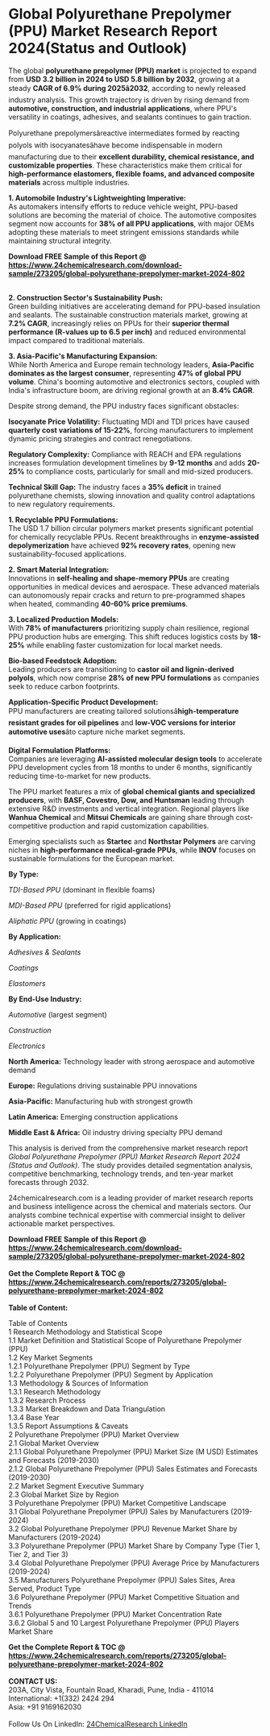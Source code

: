 <h1>Global Polyurethane Prepolymer (PPU) Market Research Report 2024(Status and Outlook)</h1><p>The global <strong>polyurethane prepolymer (PPU) market</strong> is projected to expand from <strong>USD 3.2 billion in 2024 to USD 5.8 billion by 2032</strong>, growing at a steady <strong>CAGR of 6.9% during 2025â2032</strong>, according to newly released industry analysis. This growth trajectory is driven by rising demand from <strong>automotive, construction, and industrial applications</strong>, where PPU's versatility in coatings, adhesives, and sealants continues to gain traction.</p><p>Polyurethane prepolymersâreactive intermediates formed by reacting polyols with isocyanatesâhave become indispensable in modern manufacturing due to their <strong>excellent durability, chemical resistance, and customizable properties</strong>. These characteristics make them critical for <strong>high-performance elastomers, flexible foams, and advanced composite materials</strong> across multiple industries.</p><p><strong>1. Automobile Industry's Lightweighting Imperative:</strong><br>
As automakers intensify efforts to reduce vehicle weight, PPU-based solutions are becoming the material of choice. The automotive composites segment now accounts for <strong>38% of all PPU applications</strong>, with major OEMs adopting these materials to meet stringent emissions standards while maintaining structural integrity.</p><div><b>Download FREE Sample of this Report @ 
            <a href="https://www.24chemicalresearch.com/download-sample/273205/global-polyurethane-prepolymer-market-2024-802">
            https://www.24chemicalresearch.com/download-sample/273205/global-polyurethane-prepolymer-market-2024-802</a></b></div><br><p><strong>2. Construction Sector's Sustainability Push:</strong><br>
Green building initiatives are accelerating demand for PPU-based insulation and sealants. The sustainable construction materials market, growing at <strong>7.2% CAGR</strong>, increasingly relies on PPUs for their <strong>superior thermal performance (R-values up to 6.5 per inch)</strong> and reduced environmental impact compared to traditional materials.</p><p><strong>3. Asia-Pacific's Manufacturing Expansion:</strong><br>
While North America and Europe remain technology leaders, <strong>Asia-Pacific dominates as the largest consumer</strong>, representing <strong>47% of global PPU volume</strong>. China's booming automotive and electronics sectors, coupled with India's infrastructure boom, are driving regional growth at an <strong>8.4% CAGR</strong>.</p><p>Despite strong demand, the PPU industry faces significant obstacles:</p><p><strong>Isocyanate Price Volatility:</strong> Fluctuating MDI and TDI prices have caused <strong>quarterly cost variations of 15-22%</strong>, forcing manufacturers to implement dynamic pricing strategies and contract renegotiations.</p><p><strong>Regulatory Complexity:</strong> Compliance with REACH and EPA regulations increases formulation development timelines by <strong>9-12 months</strong> and adds <strong>20-25%</strong> to compliance costs, particularly for small and mid-sized producers.</p><p><strong>Technical Skill Gap:</strong> The industry faces a <strong>35% deficit</strong> in trained polyurethane chemists, slowing innovation and quality control adaptations to new regulatory requirements.</p><p><strong>1. Recyclable PPU Formulations:</strong><br>
The USD 1.7 billion circular polymers market presents significant potential for chemically recyclable PPUs. Recent breakthroughs in <strong>enzyme-assisted depolymerization</strong> have achieved <strong>92% recovery rates</strong>, opening new sustainability-focused applications.</p><p><strong>2. Smart Material Integration:</strong><br>
Innovations in <strong>self-healing and shape-memory PPUs</strong> are creating opportunities in medical devices and aerospace. These advanced materials can autonomously repair cracks and return to pre-programmed shapes when heated, commanding <strong>40-60% price premiums</strong>.</p><p><strong>3. Localized Production Models:</strong><br>
With <strong>78% of manufacturers</strong> prioritizing supply chain resilience, regional PPU production hubs are emerging. This shift reduces logistics costs by <strong>18-25%</strong> while enabling faster customization for local market needs.</p><p><strong>Bio-based Feedstock Adoption:</strong><br>
	Leading producers are transitioning to <strong>castor oil and lignin-derived polyols</strong>, which now comprise <strong>28% of new PPU formulations</strong> as companies seek to reduce carbon footprints.</p><p><strong>Application-Specific Product Development:</strong><br>
	PPU manufacturers are creating tailored solutionsâ<strong>high-temperature resistant grades for oil pipelines</strong> and <strong>low-VOC versions for interior automotive uses</strong>âto capture niche market segments.</p><p><strong>Digital Formulation Platforms:</strong><br>
	Companies are leveraging <strong>AI-assisted molecular design tools</strong> to accelerate PPU development cycles from 18 months to under 6 months, significantly reducing time-to-market for new products.</p><p>The PPU market features a mix of <strong>global chemical giants and specialized producers</strong>, with <strong>BASF, Covestro, Dow, and Huntsman</strong> leading through extensive R&amp;D investments and vertical integration. Regional players like <strong>Wanhua Chemical</strong> and <strong>Mitsui Chemicals</strong> are gaining share through cost-competitive production and rapid customization capabilities.</p><p>Emerging specialists such as <strong>Startec</strong> and <strong>Northstar Polymers</strong> are carving niches in <strong>high-performance medical-grade PPUs</strong>, while <strong>INOV</strong> focuses on sustainable formulations for the European market.</p><p><strong>By Type:</strong></p><p><em>TDI-Based PPU</em> (dominant in flexible foams)</p><p><em>MDI-Based PPU</em> (preferred for rigid applications)</p><p><em>Aliphatic PPU</em> (growing in coatings)</p><p><strong>By Application:</strong></p><p><em>Adhesives &amp; Sealants</em></p><p><em>Coatings</em></p><p><em>Elastomers</em></p><p><strong>By End-Use Industry:</strong></p><p><em>Automotive</em> (largest segment)</p><p><em>Construction</em></p><p><em>Electronics</em></p><p><strong>North America:</strong> Technology leader with strong aerospace and automotive demand</p><p><strong>Europe:</strong> Regulations driving sustainable PPU innovations</p><p><strong>Asia-Pacific:</strong> Manufacturing hub with strongest growth</p><p><strong>Latin America:</strong> Emerging construction applications</p><p><strong>Middle East &amp; Africa:</strong> Oil industry driving specialty PPU demand</p><p>This analysis is derived from the comprehensive market research report <em>Global Polyurethane Prepolymer (PPU) Market Research Report 2024 (Status and Outlook)</em>. The study provides detailed segmentation analysis, competitive benchmarking, technology trends, and ten-year market forecasts through 2032.</p><p>24chemicalresearch.com is a leading provider of market research reports and business intelligence across the chemical and materials sectors. Our analysts combine technical expertise with commercial insight to deliver actionable market perspectives.</p><div><b>Download FREE Sample of this Report @ 
            <a href="https://www.24chemicalresearch.com/download-sample/273205/global-polyurethane-prepolymer-market-2024-802">
            https://www.24chemicalresearch.com/download-sample/273205/global-polyurethane-prepolymer-market-2024-802</a></b></div><br><div><b>Get the Complete Report & TOC @ 
            <a href="https://www.24chemicalresearch.com/reports/273205/global-polyurethane-prepolymer-market-2024-802">
            https://www.24chemicalresearch.com/reports/273205/global-polyurethane-prepolymer-market-2024-802</a></b></div><br>
            <b>Table of Content:</b><p>Table of Contents<br />
1 Research Methodology and Statistical Scope<br />
1.1 Market Definition and Statistical Scope of Polyurethane Prepolymer (PPU)<br />
1.2 Key Market Segments<br />
1.2.1 Polyurethane Prepolymer (PPU) Segment by Type<br />
1.2.2 Polyurethane Prepolymer (PPU) Segment by Application<br />
1.3 Methodology & Sources of Information<br />
1.3.1 Research Methodology<br />
1.3.2 Research Process<br />
1.3.3 Market Breakdown and Data Triangulation<br />
1.3.4 Base Year<br />
1.3.5 Report Assumptions & Caveats<br />
2 Polyurethane Prepolymer (PPU) Market Overview<br />
2.1 Global Market Overview<br />
2.1.1 Global Polyurethane Prepolymer (PPU) Market Size (M USD) Estimates and Forecasts (2019-2030)<br />
2.1.2 Global Polyurethane Prepolymer (PPU) Sales Estimates and Forecasts (2019-2030)<br />
2.2 Market Segment Executive Summary<br />
2.3 Global Market Size by Region<br />
3 Polyurethane Prepolymer (PPU) Market Competitive Landscape<br />
3.1 Global Polyurethane Prepolymer (PPU) Sales by Manufacturers (2019-2024)<br />
3.2 Global Polyurethane Prepolymer (PPU) Revenue Market Share by Manufacturers (2019-2024)<br />
3.3 Polyurethane Prepolymer (PPU) Market Share by Company Type (Tier 1, Tier 2, and Tier 3)<br />
3.4 Global Polyurethane Prepolymer (PPU) Average Price by Manufacturers (2019-2024)<br />
3.5 Manufacturers Polyurethane Prepolymer (PPU) Sales Sites, Area Served, Product Type<br />
3.6 Polyurethane Prepolymer (PPU) Market Competitive Situation and Trends<br />
3.6.1 Polyurethane Prepolymer (PPU) Market Concentration Rate<br />
3.6.2 Global 5 and 10 Largest Polyurethane Prepolymer (PPU) Players Market Share </p><div><b>Get the Complete Report & TOC @ 
            <a href="https://www.24chemicalresearch.com/reports/273205/global-polyurethane-prepolymer-market-2024-802">
            https://www.24chemicalresearch.com/reports/273205/global-polyurethane-prepolymer-market-2024-802</a></b></div><br><b>CONTACT US:</b><br>
            203A, City Vista, Fountain Road, Kharadi, Pune, India - 411014<br>
            International: +1(332) 2424 294<br>
            Asia: +91 9169162030 <br><br>
            Follow Us On LinkedIn: <a href="https://www.linkedin.com/company/24chemicalresearch/">24ChemicalResearch LinkedIn</a>
